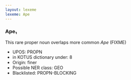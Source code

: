 ```yaml
---
layout: lexeme
lexeme: Ape
---
```


###  Ape₁

This rare proper noun overlaps more common *Ape* (FIXME)
* UPOS:  PROPN
* in KOTUS dictionary under:  8
* Origin:  finer
* Possible NER class:  GEO
* Blacklisted:  PROPN-BLOCKING

